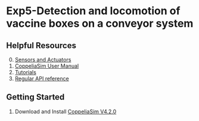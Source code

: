 # Exp5-Detection and locomotion of vaccine boxes on a conveyor system

## Helpful Resources
0. [Sensors and Actuators](https://www.just.edu.jo/~haalshraideh/Courses/IE431/Lecture_slides/ch6%20sensors_and_actuators.pdf)
1. [CoppeliaSim User Manual](https://coppeliarobotics.com/helpFiles/)
2. [Tutorials](https://www.coppeliarobotics.com/helpFiles/en/tutorials.htm)
3. [Regular API reference](https://www.coppeliarobotics.com/helpFiles/en/apiFunctions.htm)

## Getting Started

1. Download and Install [CoppeliaSim V4.2.0](https://www.coppeliarobotics.com/downloads)
